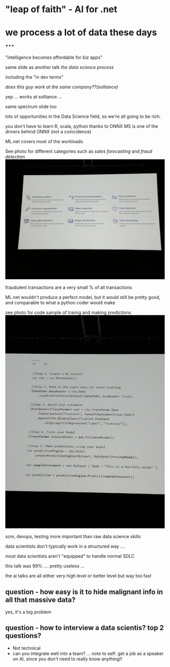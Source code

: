 # "leap of faith" - AI for .net

# we process a lot of data these days ...

"intelligence becomes affordable for biz apps"

same slide as another talk *the data science process*

including the "in dev terms"

_does this guy work at the same company??(solliance)_

yep ... works at solliance ...

same spectrum slide too

lots of opportunities in the Data Science field, so we're all going to be rich.

you don't have to learn R, scala, python thanks to ONNX
  MS is one of the drivers behind ONNX (not a coincidence)

ML.net covers most of the workloads

See photo for different categories such as *sales forecasting* and *fraud detection*
![Categories](categories.jpg)

fraudulent transactions are a very small % of all transactions

ML.net wouldn't produce a perfect model, but it would still be pretty good, and comparable to what a python coder would make

see photo for code sample of trainig and making predictions
![code sample](ml-sample.jpg)

scm, devops, testing more important than raw data science skills

data scientists don't typically work in a structured way .... 

most data scientists aren't "equipped" to handle normal SDLC

this talk was 99% .... pretty useless ...

the ai talks are all either very high level or better level but way too fast

## question - how easy is it to hide malignant info in all that massive data?
yes, it's a big problem

## question - how to interview a data scientis? top 2 questions?
 - Not technical
 - can you integrate well into a team?
   ... note to self: get a job as a speaker on AI, since you don't need to really know anything!!
  

